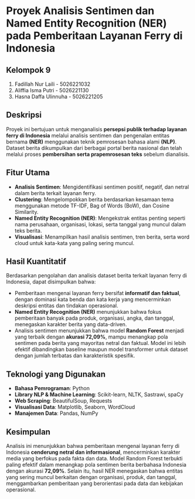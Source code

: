 # Proyek Analisis Sentimen dan Named Entity Recognition (NER) pada Pemberitaan Layanan Ferry di Indonesia

## Kelompok 9
1. Fadillah Nur Laili - 5026221032
2. Aliffia Isma Putri - 5026221130
3. Hasna Daffa Ulinnuha - 5026221205

## Deskripsi
Proyek ini bertujuan untuk menganalisis **persepsi publik terhadap layanan ferry di Indonesia** melalui analisis sentimen dan pengenalan entitas bernama **(NER)** menggunakan teknik pemrosesan bahasa alami **(NLP)**. Dataset berita dikumpulkan dari berbagai portal berita nasional dan telah melalui proses **pembersihan serta prapemrosesan teks** sebelum dianalisis.

## Fitur Utama
- **Analisis Sentimen**: Mengidentifikasi sentimen positif, negatif, dan netral dalam berita terkait layanan ferry.
- **Clustering**: Mengelompokkan berita berdasarkan kesamaan tema menggunakan metode TF-IDF, Bag of Words (BoW), dan Cosine Similarity.
- **Named Entity Recognition (NER)**: Mengekstrak entitas penting seperti nama perusahaan, organisasi, lokasi, serta tanggal yang muncul dalam teks berita.
- **Visualisasi**: Menampilkan hasil analisis sentimen, tren berita, serta word cloud untuk kata-kata yang paling sering muncul.

## Hasil Kuantitatif
Berdasarkan pengolahan dan analisis dataset berita terkait layanan ferry di Indonesia, dapat disimpulkan bahwa:
- Pemberitaan mengenai layanan ferry bersifat **informatif dan faktual**, dengan dominasi kata benda dan kata kerja yang mencerminkan deskripsi entitas dan tindakan operasional.
- **Named Entity Recognition (NER)** menunjukkan bahwa fokus pemberitaan banyak pada produk, organisasi, angka, dan tanggal, menegaskan karakter berita yang data-driven.
- Analisis sentimen menunjukkan bahwa model **Random Forest** menjadi yang terbaik dengan **akurasi 72,09%**, mampu menangkap pola sentimen pada berita yang mayoritas netral dan faktual. Model ini lebih efektif dibandingkan baseline maupun model transformer untuk dataset dengan jumlah terbatas dan karakteristik spesifik.  
  

## Teknologi yang Digunakan
- **Bahasa Pemrograman**: Python
- **Library NLP & Machine Learning**: Scikit-learn, NLTK, Sastrawi, spaCy
- **Web Scraping**: BeautifulSoup, Requests
- **Visualisasi Data**: Matplotlib, Seaborn, WordCloud
- **Manajemen Data**: Pandas, NumPy  

## Kesimpulan
Analisis ini menunjukkan bahwa pemberitaan mengenai layanan ferry di Indonesia **cenderung netral dan informasional**, mencerminkan karakter media yang berfokus pada fakta dan data. Model Random Forest terbukti paling efektif dalam menangkap pola sentimen berita berbahasa Indonesia dengan akurasi **72,09%**. Selain itu, hasil NER menegaskan bahwa entitas yang sering muncul berkaitan dengan organisasi, produk, dan tanggal, menggambarkan pemberitaan yang berorientasi pada data dan kebijakan operasional.
